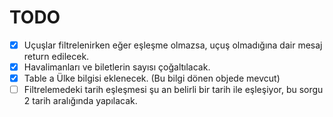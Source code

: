 # TODO

- [x] Uçuşlar filtrelenirken eğer eşleşme olmazsa, uçuş olmadığına dair mesaj return edilecek.
- [x] Havalimanları ve biletlerin sayısı çoğaltılacak.
- [x] Table a Ülke bilgisi eklenecek. (Bu bilgi dönen objede mevcut)
- [ ] Filtrelemedeki tarih eşleşmesi şu an belirli bir tarih ile eşleşiyor, bu sorgu 2 tarih aralığında yapılacak.
